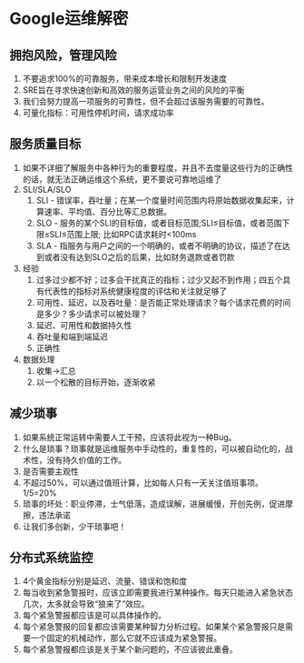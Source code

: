 # Google运维解密

## 拥抱风险，管理风险
1. 不要追求100%的可靠服务，带来成本增长和限制开发速度
2. SRE旨在寻求快速创新和高效的服务运营业务之间的风险的平衡
3. 我们会努力提高一项服务的可靠性，但不会超过该服务需要的可靠性。
4. 可量化指标：可用性停机时间，请求成功率

## 服务质量目标
1. 如果不详细了解服务中各种行为的重要程度，并且不去度量这些行为的正确性的话，就无法正确运维这个系统，更不要说可靠地运维了
2. SLI/SLA/SLO
    1. SLI - 错误率，吞吐量；在某一个度量时间范围内将原始数据收集起来，计算速率、平均值、百分比等汇总数据。
    2. SLO - 服务的某个SLI的目标值，或者目标范围;SLI≤目标值，或者范围下限≤SLI≤范围上限; 比如RPC请求耗时<100ms
    3. SLA - 指服务与用户之间的一个明确的，或者不明确的协议，描述了在达到或者没有达到SLO之后的后果，比如财务退款或者罚款
3. 经验
    1. 过多过少都不好；过多会干扰真正的指标；过少又起不到作用；四五个具有代表性的指标对系统健康程度的评估和关注就足够了
    2. 可用性、延迟，以及吞吐量：是否能正常处理请求？每个请求花费的时间是多少？多少请求可以被处理？
    3. 延迟、可用性和数据持久性
    4. 吞吐量和端到端延迟
    5. 正确性
4. 数据处理
    1. 收集->汇总
    2. 以一个松散的目标开始，逐渐收紧

## 减少琐事
1. 如果系统正常运转中需要人工干预，应该将此视为一种Bug。
2. 什么是琐事？琐事就是运维服务中手动性的，重复性的，可以被自动化的，战术性，没有持久价值的工作。
3. 是否需要主观性
4. 不超过50%，可以通过值班计算，比如每人只有一天关注值班事项。1/5=20%
5. 琐事的坏处：职业停滞，士气低落，造成误解，进展缓慢，开创先例，促进摩擦，违法承诺
6. 让我们多创新，少干琐事吧！

## 分布式系统监控
1. 4个黄金指标分别是延迟、流量、错误和饱和度 
1. 每当收到紧急警报时，应该立即需要我进行某种操作。每天只能进入紧急状态几次，太多就会导致“狼来了”效应。
2. 每个紧急警报都应该是可以具体操作的。
3. 每个紧急警报的回复都应该需要某种智力分析过程。如果某个紧急警报只是需要一个固定的机械动作，那么它就不应该成为紧急警报。
4. 每个紧急警报都应该是关于某个新问题的，不应该彼此重叠。